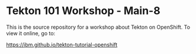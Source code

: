 # Tekton 101 Workshop - Main-8

This is the source repository for a workshop about Tekton on OpenShift. To view it online, go to:

<https://ibm.github.io/tekton-tutorial-openshift>
